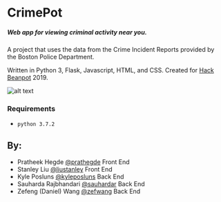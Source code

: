 # CrimePot

##### Web app for viewing criminal activity near you.

A project that uses the data from the Crime Incident Reports provided by the Boston Police Department.

Written in Python 3, Flask, Javascript, HTML, and CSS. Created for [Hack Beanpot](https://hackbeanpot.com/) 2019.

![alt text](https://i.imgur.com/cMXQ3im.png)

### Requirements
* `python 3.7.2`

## By:
- Pratheek Hegde [@prathegde](https://github.com/prathegde) Front End
- Stanley Liu [@liustanley](https://github.com/liustanley) Front End
- Kyle Posluns [@kyleposluns](https://github.com/kyleposluns) Back End
- Sauharda Rajbhandari [@sauhardar](https://github.com/sauhardar) Back End
- Zefeng (Daniel) Wang [@zefwang](https://github.com/zefwang) Back End
